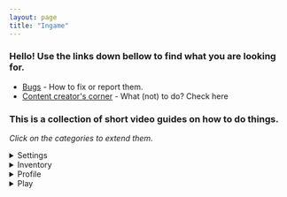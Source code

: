 ```yaml
---
layout: page
title: "Ingame"
---
```


### Hello! Use the links down bellow to find what you are looking for.

+ [Bugs](./ingame/bugs) - How to fix or report them.
+ [Content creator's corner](./ingame/content_creator) - What (not) to do? Check here

### This is a collection of short video guides on how to do things.

_Click on the categories to extend them._

<details markdown="1">
<summary>Settings</summary>

| Name |
| --- |
| [Change username](https://a.questionable.link/HWQ7x7.gif) |
| [Change gender](https://a.questionable.link/d87D96.gif) |
| [Check sign up method](https://a.questionable.link/GQ3Pbk.gif) |
| [Redeeming a code](https://a.questionable.link/MX7rcY.gif) |
| [Checking game and device info](https://a.questionable.link/FpdGvK.gif) |
| [Delete account](https://a.questionable.link/ok2qKa.gif) |

</details>

<details markdown="1">
<summary>Inventory</summary>

| Name |
| --- |
| [Change skin tone](https://a.questionable.link/cWdEK2.gif) |
| [Share avatar](https://a.questionable.link/Erh5Uq.gif) |
| [Preview mode](https://a.questionable.link/S0J1fX.gif) |
| [Equip talismans](https://a.questionable.link/DIGXIp.gif) |
| [Change player icon](https://a.questionable.link/LnfGjS.gif) |

</details>

<!--<details markdown="1">
<summary>Shop</summary>

| Name |
| --- |
| [Send a gift](https://a.questionable.link/j0Ol5w.gif) |

</details>-->

<details markdown="1">
<summary>Profile</summary>

| Name |
| --- |
| [Set status](https://a.questionable.link/tjLy18.gif) |
| [Set personal message](https://a.questionable.link/AsigKL.gif) |
| [Add friends](https://a.questionable.link/8APSV7.gif) |

</details>

<details markdown="1">
<summary>Play</summary>

| Name |
| --- |
| [Select language lobby](https://a.questionable.link/JOpaFj.gif) |
| [Invite friends](https://a.questionable.link/PVVYfs.gif) |
| [Create custom game](https://a.questionable.link/ITmwdH.gif) |

</details>